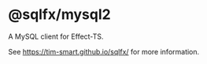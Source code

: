 # @sqlfx/mysql2

A MySQL client for Effect-TS.

See https://tim-smart.github.io/sqlfx/ for more information.
